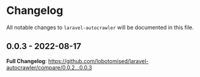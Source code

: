 # Changelog

All notable changes to `laravel-autocrawler` will be documented in this file.

## 0.0.3 - 2022-08-17

**Full Changelog**: https://github.com/lobotomised/laravel-autocrawler/compare/0.0.2...0.0.3

